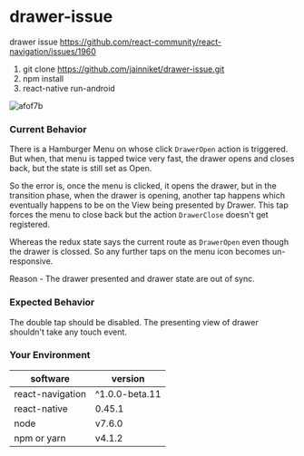 # drawer-issue
drawer issue https://github.com/react-community/react-navigation/issues/1960

1. git clone https://github.com/jainniket/drawer-issue.git
2. npm install
3. react-native run-android

![afof7b](https://user-images.githubusercontent.com/10733088/27467163-998f9c88-57fd-11e7-819f-edb47a453911.gif)

### Current Behavior
There is a Hamburger Menu on whose click `DrawerOpen` action is triggered. 
But when, that menu is tapped twice very fast, the drawer opens and closes back, but the state is still set as Open.

So the error is, once the menu is clicked, it opens the drawer, but in the transition phase, when the drawer is opening, another tap happens which eventually happens to be on the View being presented by Drawer. This tap forces the menu to close back but the action `DrawerClose` doesn't get registered.

Whereas the redux state says the current route as `DrawerOpen` even though the drawer is clossed. So any further taps on the menu icon becomes un-responsive. 

Reason - The drawer presented and drawer state are out of sync.

### Expected Behavior
The double tap should be disabled.
The presenting view of drawer shouldn't take any touch event.

### Your Environment
<!--- Include as many relevant details about the environment you experienced the bug in -->

| software         | version
| ---------------- | -------
| react-navigation |  ^1.0.0-beta.11
| react-native     |  0.45.1
| node             | v7.6.0
| npm or yarn      | v4.1.2
